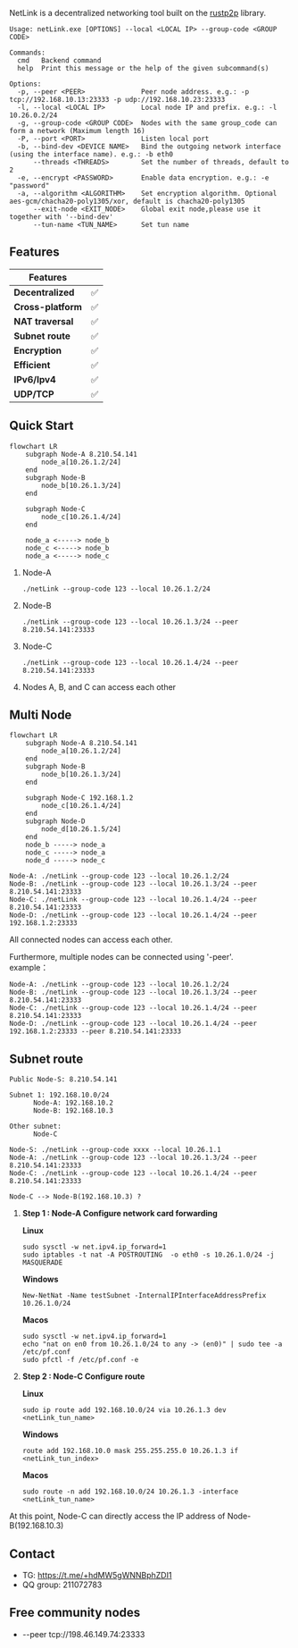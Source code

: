 NetLink is a decentralized networking tool built on the [rustp2p](https://crates.io/crates/rustp2p) library.

```
Usage: netLink.exe [OPTIONS] --local <LOCAL IP> --group-code <GROUP CODE>

Commands:
  cmd   Backend command
  help  Print this message or the help of the given subcommand(s)

Options:
  -p, --peer <PEER>              Peer node address. e.g.: -p tcp://192.168.10.13:23333 -p udp://192.168.10.23:23333
  -l, --local <LOCAL IP>         Local node IP and prefix. e.g.: -l 10.26.0.2/24
  -g, --group-code <GROUP CODE>  Nodes with the same group_code can form a network (Maximum length 16)
  -P, --port <PORT>              Listen local port
  -b, --bind-dev <DEVICE NAME>   Bind the outgoing network interface (using the interface name). e.g.: -b eth0
      --threads <THREADS>        Set the number of threads, default to 2
  -e, --encrypt <PASSWORD>       Enable data encryption. e.g.: -e "password"
  -a, --algorithm <ALGORITHM>    Set encryption algorithm. Optional aes-gcm/chacha20-poly1305/xor, default is chacha20-poly1305
      --exit-node <EXIT_NODE>    Global exit node,please use it together with '--bind-dev'
      --tun-name <TUN_NAME>      Set tun name
 ```

## Features

| Features           |   |
|--------------------|---| 
| **Decentralized**  | ✅ |
| **Cross-platform** | ✅ |
| **NAT traversal**  | ✅ | 
| **Subnet route**   | ✅ | 
| **Encryption**     | ✅ | 
| **Efficient**      | ✅ | 
| **IPv6/Ipv4**      | ✅ | 
| **UDP/TCP**        | ✅ | 

## Quick Start

```mermaid
flowchart LR
    subgraph Node-A 8.210.54.141
        node_a[10.26.1.2/24]
    end
    subgraph Node-B
        node_b[10.26.1.3/24]
    end

    subgraph Node-C
        node_c[10.26.1.4/24]
    end

    node_a <-----> node_b
    node_c <-----> node_b
    node_a <-----> node_c
```

1. Node-A
    ```
    ./netLink --group-code 123 --local 10.26.1.2/24
    ```
2. Node-B
    ```
    ./netLink --group-code 123 --local 10.26.1.3/24 --peer 8.210.54.141:23333
    ```
3. Node-C
    ```
    ./netLink --group-code 123 --local 10.26.1.4/24 --peer 8.210.54.141:23333
    ```
4. Nodes A, B, and C can access each other

## Multi Node

```mermaid
flowchart LR
    subgraph Node-A 8.210.54.141
        node_a[10.26.1.2/24]
    end
    subgraph Node-B
        node_b[10.26.1.3/24]
    end

    subgraph Node-C 192.168.1.2
        node_c[10.26.1.4/24]
    end
    subgraph Node-D
        node_d[10.26.1.5/24]
    end
    node_b -----> node_a
    node_c -----> node_a
    node_d -----> node_c
```

```
Node-A: ./netLink --group-code 123 --local 10.26.1.2/24
Node-B: ./netLink --group-code 123 --local 10.26.1.3/24 --peer 8.210.54.141:23333
Node-C: ./netLink --group-code 123 --local 10.26.1.4/24 --peer 8.210.54.141:23333
Node-D: ./netLink --group-code 123 --local 10.26.1.4/24 --peer 192.168.1.2:23333
```

All connected nodes can access each other.

Furthermore, multiple nodes can be connected using '-peer'.  
example：

```
Node-A: ./netLink --group-code 123 --local 10.26.1.2/24
Node-B: ./netLink --group-code 123 --local 10.26.1.3/24 --peer 8.210.54.141:23333
Node-C: ./netLink --group-code 123 --local 10.26.1.4/24 --peer 8.210.54.141:23333
Node-D: ./netLink --group-code 123 --local 10.26.1.4/24 --peer 192.168.1.2:23333 --peer 8.210.54.141:23333
```

## Subnet route

```
Public Node-S: 8.210.54.141

Subnet 1: 192.168.10.0/24
      Node-A: 192.168.10.2
      Node-B: 192.168.10.3
      
Other subnet:   
      Node-C

Node-S: ./netLink --group-code xxxx --local 10.26.1.1
Node-A: ./netLink --group-code 123 --local 10.26.1.3/24 --peer 8.210.54.141:23333
Node-C: ./netLink --group-code 123 --local 10.26.1.4/24 --peer 8.210.54.141:23333

Node-C --> Node-B(192.168.10.3) ?
```

1. **Step 1 : Node-A Configure network card forwarding**

   **Linux**
   ```
   sudo sysctl -w net.ipv4.ip_forward=1
   sudo iptables -t nat -A POSTROUTING  -o eth0 -s 10.26.1.0/24 -j MASQUERADE
   ```
   **Windows**
   ```
   New-NetNat -Name testSubnet -InternalIPInterfaceAddressPrefix 10.26.1.0/24
   ```
   **Macos**
   ```
   sudo sysctl -w net.ipv4.ip_forward=1
   echo "nat on en0 from 10.26.1.0/24 to any -> (en0)" | sudo tee -a /etc/pf.conf
   sudo pfctl -f /etc/pf.conf -e
   ```
2. **Step 2 : Node-C Configure route**

   **Linux**
   ```
   sudo ip route add 192.168.10.0/24 via 10.26.1.3 dev <netLink_tun_name>
   ```
   **Windows**
   ```
   route add 192.168.10.0 mask 255.255.255.0 10.26.1.3 if <netLink_tun_index>
   ```
   **Macos**
   ```
   sudo route -n add 192.168.10.0/24 10.26.1.3 -interface <netLink_tun_name>
   ```

At this point, Node-C can directly access the IP address of Node-B(192.168.10.3)

## Contact

- TG: https://t.me/+hdMW5gWNNBphZDI1
- QQ group: 211072783

## Free community nodes

- --peer tcp://198.46.149.74:23333